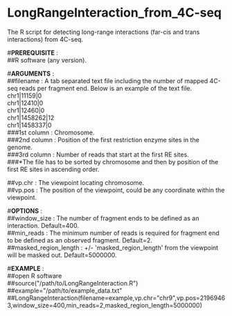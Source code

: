 # LongRangeInteraction_from_4C-seq  
The R script for detecting long-range interactions (far-cis and trans interactions) from 4C-seq.  
  
#**PREREQUISITE** :  
##R software (any version).  
      
#**ARGUMENTS** :  
##filename : A tab separated text file including the number of mapped 4C-seq reads per fragment end. Below is an example of the text file.    
    chr1|11159|0  
    chr1|12410|0  
    chr1|12460|0   
    chr1|1458262|12  
    chr1|1458337|0  
###1st column : Chromosome.    
###2nd column : Position of the first restriction enzyme sites in the genome.    
###3rd column : Number of reads that start at the first RE sites.    
###*The file has to be sorted by chromosome and then by position of the first RE sites in ascending order.    
    
##vp.chr : The viewpoint locating chromosome.  
##vp.pos : The position of the viewpoint, could be any coordinate within the viewpoint.  
      
#**OPTIONS** :  
##window_size : The number of fragment ends to be defined as an interaction. Default=400.  
##min_reads : The minimum number of reads is required for fragment end to be defined as an observed fragment. Default=2.  
##masked_region_length :  +/- 'masked_region_length' from the viewpoint will be masked out. Default=5000000.  
      
      
#**EXAMPLE** :  
##open R software  
##source("/path/to/LongRangeInteraction.R")  
##example="/path/to/example_data.txt"  
##LongRangeInteraction(filename=example,vp.chr="chr9",vp.pos=21969463,window_size=400,min_reads=2,masked_region_length=5000000)  

